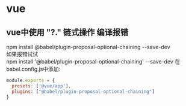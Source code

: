 # vue

## vue中使用 "?." 链式操作 编译报错
npm install @babel/plugin-proposal-optional-chaining --save-dev   
如果报错试试  
npm install '@babel/plugin-proposal-optional-chaining' --save-dev
在babel.config.js中添加:
```js
module.exports = {
  presets: ['@vue/app'],
  plugins: ["@babel/plugin-proposal-optional-chaining"]
}
```
